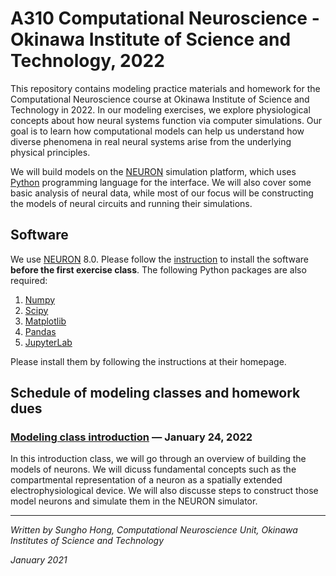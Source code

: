 # A310 Computational Neuroscience - Okinawa Institute of Science and Technology, 2022
This repository contains modeling practice materials and homework for the Computational Neuroscience course at Okinawa Institute of Science and Technology in 2022. In our modeling exercises, we explore physiological concepts about how neural systems function via computer simulations. Our goal is to learn how computational models can help us understand how diverse phenomena in real neural systems arise from the underlying physical principles.

We will build models on the [NEURON](https://www.neuron.yale.edu/neuron/) simulation platform, which uses [Python](https://www.python.org) programming language for the interface. We will also cover some basic analysis of neural data, while most of our focus will be constructing the models of neural circuits and running their simulations.

## Software
We use [NEURON](https://www.neuron.yale.edu/neuron/) 8.0. Please follow the [instruction](https://nrn.readthedocs.io/en/latest/install/install_instructions.html) to install the software **before the first exercise class**. The following Python packages are also required:
1. [Numpy](https://numpy.org)
2. [Scipy](https://scipy.org)
3. [Matplotlib](https://matplotlib.org)
4. [Pandas](https://pandas.pydata.org)
5. [JupyterLab](https://jupyterlab.readthedocs.io/en/stable/)

Please install them by following the instructions at their homepage.

## Schedule of modeling classes and homework dues
### [Modeling class introduction](https://github.com/shhong/a310_cns_2022/tree/main/class_intro) — January 24, 2022

In this introduction class, we will go through an overview of building the models of neurons. We will dicuss fundamental concepts such as the compartmental representation of a neuron as a spatially extended electrophysiological device. We will also discusse steps to construct those model neurons and simulate them in the NEURON simulator.

---
_Written by Sungho Hong, Computational Neuroscience Unit, Okinawa Institutes of Science and Technology_

_January 2021_
